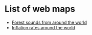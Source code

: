 # List of web maps

* [Forest sounds from around the world](https://timberfestival.org.uk/soundsoftheforest-soundmap/)
* [Inflation rates around the world](https://tradingeconomics.com/country-list/inflation-rate?continent=world)
